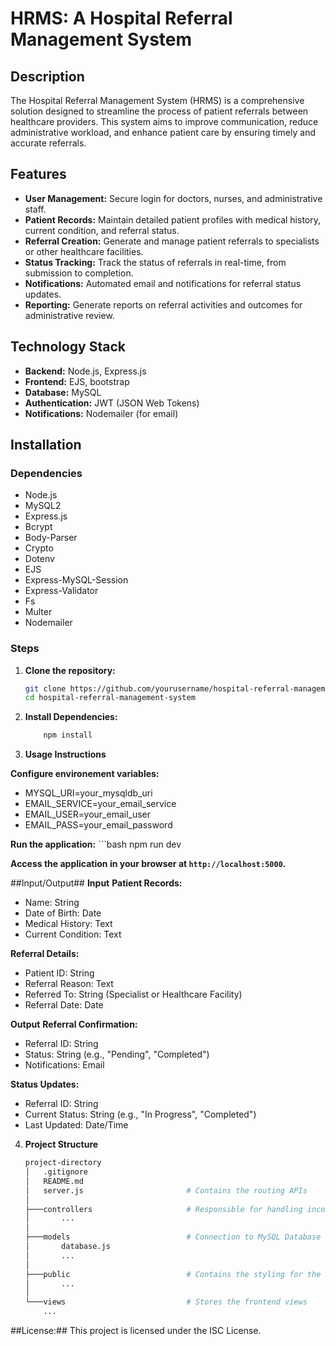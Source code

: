 # HRMS: A Hospital Referral Management System

## Description

The Hospital Referral Management System (HRMS) is a comprehensive solution designed to streamline the process of patient referrals between healthcare providers. This system aims to improve communication, reduce administrative workload, and enhance patient care by ensuring timely and accurate referrals.

## Features

- **User Management:** Secure login for doctors, nurses, and administrative staff.
- **Patient Records:** Maintain detailed patient profiles with medical history, current condition, and referral status.
- **Referral Creation:** Generate and manage patient referrals to specialists or other healthcare facilities.
- **Status Tracking:** Track the status of referrals in real-time, from submission to completion.
- **Notifications:** Automated email and  notifications for referral status updates.
- **Reporting:** Generate reports on referral activities and outcomes for administrative review.


## Technology Stack

- **Backend:** Node.js, Express.js
- **Frontend:** EJS, bootstrap
- **Database:** MySQL
- **Authentication:** JWT (JSON Web Tokens)
- **Notifications:**  Nodemailer (for email)


## Installation

### Dependencies

- Node.js 
- MySQL2 
- Express.js
- Bcrypt
- Body-Parser
- Crypto
- Dotenv
- EJS
- Express-MySQL-Session
- Express-Validator
- Fs
- Multer
- Nodemailer
  
 
### Steps

1. **Clone the repository:**
   ```bash
   git clone https://github.com/yourusername/hospital-referral-management-system.git
   cd hospital-referral-management-system

2. **Install Dependencies:**
    ```bash 
        npm install

3. **Usage Instructions** 

**Configure environement variables:**
- MYSQL_URI=your_mysqldb_uri
- EMAIL_SERVICE=your_email_service
- EMAIL_USER=your_email_user
- EMAIL_PASS=your_email_password

**Run the application:**
    ```bash 
    npm run dev

**Access the application in your browser at `http://localhost:5000`.**


##Input/Output##
**Input**
 **Patient Records:**
- Name: String
- Date of Birth: Date
- Medical History: Text
- Current Condition: Text


 **Referral Details:**
- Patient ID: String
- Referral Reason: Text
- Referred To: String (Specialist or Healthcare Facility)
- Referral Date: Date

**Output**
 **Referral Confirmation:**
- Referral ID: String
- Status: String (e.g., "Pending", "Completed")
- Notifications: Email


 **Status Updates:**
- Referral ID: String
- Current Status: String (e.g., "In Progress", "Completed")
- Last Updated: Date/Time


4. **Project Structure**
    ```bash
    project-directory
    │   .gitignore
    │   README.md
    │   server.js                       # Contains the routing APIs
    │
    ├───controllers                     # Responsible for handling incoming requests and returning responses to the client
    │       ...
    │
    ├───models                          # Connection to MySQL Database
    │       database.js
    │       ...
    │
    ├───public                          # Contains the styling for the frontend
    │       ...
    │
    └───views                           # Stores the frontend views
        ...


##License:##
This project is licensed under the ISC License. 
